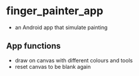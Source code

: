 # finger_painter_app
- an Android app that simulate painting 

## App functions 
 
- draw on canvas with different colours and tools 
- reset canvas to be blank again 
